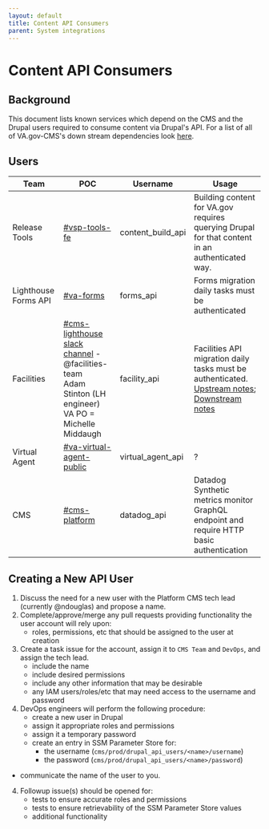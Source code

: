 ```yaml
---
layout: default
title: Content API Consumers
parent: System integrations
---
```


# Content API Consumers

## Background

This document lists known services which depend on the CMS and the Drupal users required to consume content via Drupal's API. For a list of all of VA.gov-CMS's down stream dependencies look [here](https://github.com/department-of-veterans-affairs/va.gov-cms/edit/main/READMES/downstream_dependencies.md).

## Users

| Team      | POC | Username | Usage |
| ----------- | ----------- | ----------- | ----------- |
| Release Tools      | [#vsp-tools-fe](https://dsva.slack.com/archives/CQH357ZTP) | content_build_api       | Building content for VA.gov requires querying Drupal for that content in an authenticated way.       |
| Lighthouse Forms API | [#va-forms](https://dsva.slack.com/archives/CUB5X5MGF)| forms_api        | Forms migration daily tasks must be authenticated       |
| Facilities   | [#cms-lighthouse slack channel](https://app.slack.com/client/T03FECE8V/C02BTJTDFTN) - @facilities-team <br/> Adam Stinton (LH engineer)<br/> VA PO = Michelle Middaugh | facility_api        | Facilities API migration daily tasks must be authenticated. [Upstream notes](https://github.com/department-of-veterans-affairs/va.gov-cms/blob/main/READMES/upstream-dependencies.md#lighthouse-facilities-api); [Downstream notes](https://github.com/department-of-veterans-affairs/va.gov-cms/blob/main/READMES/downstream_dependencies.md)|
| Virtual Agent   | [#va-virtual-agent-public](https://dsva.slack.com/archives/C01KTS3F493) | virtual_agent_api| ?       |
| CMS   | [#cms-platform](https://dsva.slack.com/archives/C02HX4AQZ33)| datadog_api        | Datadog Synthetic metrics monitor GraphQL endpoint and require HTTP basic authentication       |

## Creating a New API User


1. Discuss the need for a new user with the Platform CMS tech lead (currently @ndouglas) and propose a name.
2. Complete/approve/merge any pull requests providing functionality the user account will rely upon:
    - roles, permissions, etc that should be assigned to the user at creation
4. Create a task issue for the account, assign it to `CMS Team` and `DevOps`, and assign the tech lead.
    - include the name
    - include desired permissions
    - include any other information that may be desirable
    - any IAM users/roles/etc that may need access to the username and password
3. DevOps engineers will perform the following procedure:
    - create a new user in Drupal
    - assign it appropriate roles and permissions
    - assign it a temporary password
    - create an entry in SSM Parameter Store for:
      - the username (`cms/prod/drupal_api_users/<name>/username`)
      - the password (`cms/prod/drupal_api_users/<name>/password`)
  - communicate the name of the user to you.
4. Followup issue(s) should be opened for:
    - tests to ensure accurate roles and permissions
    - tests to ensure retrievability of the SSM Parameter Store values
    - additional functionality
